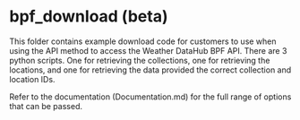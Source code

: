# bpf_download (beta)

This folder contains example download code for customers to use when using the API method to access the Weather DataHub BPF API.
There are 3 python scripts. One for retrieving the collections, one for retrieving the locations, and one for retrieving the data provided
the correct collection and location IDs.

Refer to the documentation (Documentation.md) for the full range of options that can be passed.
